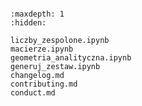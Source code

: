 ```{include} ../README.md
```

```{toctree}
:maxdepth: 1
:hidden:

liczby_zespolone.ipynb
macierze.ipynb
geometria_analityczna.ipynb
generuj_zestaw.ipynb
changelog.md
contributing.md
conduct.md
```
